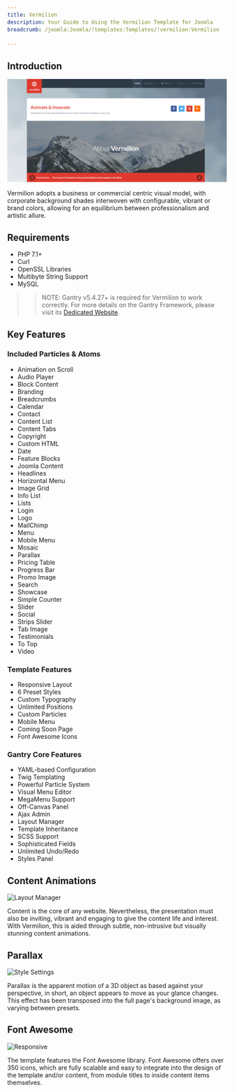 ```yaml
---
title: Vermilion
description: Your Guide to Using the Vermilion Template for Joomla
breadcrumb: /joomla:Joomla/!templates:Templates/!vermilion:Vermilion

---
```


Introduction
-----

![](assets/vermilion.png)

Vermilion adopts a business or commercial centric visual model, with corporate background shades interwoven with configurable, vibrant or brand colors, allowing for an equilibrium between professionalism and artistic allure.

Requirements
-----

* PHP 7.1+
* Curl
* OpenSSL Libraries
* Multibyte String Support
* MySQL

>> NOTE: Gantry v5.4.27+ is required for Vermilion to work correctly. For more details on the Gantry Framework, please visit its [Dedicated Website](http://gantry.org).

Key Features
-----


### Included Particles & Atoms

* Animation on Scroll
* Audio Player
* Block Content
* Branding
* Breadcrumbs
* Calendar
* Contact
* Content List
* Content Tabs
* Copyright
* Custom HTML
* Date
* Feature Blocks
* Joomla Content
* Headlines
* Horizontal Menu
* Image Grid
* Info List
* Lists
* Login
* Logo
* MailChimp
* Menu
* Mobile Menu
* Mosaic
* Parallax
* Pricing Table
* Progress Bar
* Promo Image
* Search
* Showcase
* Simple Counter
* Slider
* Social
* Strips Slider
* Tab Image
* Testimonials
* To Top
* Video 

### Template Features

* Responsive Layout
* 6 Preset Styles
* Custom Typography
* Unlimited Positions
* Custom Particles
* Mobile Menu
* Coming Soon Page
* Font Awesome Icons 

### Gantry Core Features

* YAML-based Configuration
* Twig Templating
* Powerful Particle System
* Visual Menu Editor
* MegaMenu Support
* Off-Canvas Panel
* Ajax Admin
* Layout Manager
* Template Inheritance
* SCSS Support
* Sophisticated Fields
* Unlimited Undo/Redo
* Styles Panel

## Content Animations

![Layout Manager](ft-2.jpg)

Content is the core of any website. Nevertheless, the presentation must also be inviting, vibrant and engaging to give the content life and interest. With Vermilion, this is aided through subtle, non-intrusive but visually stunning content animations.

## Parallax

![Style Settings](ft-3.jpg)

Parallax is the apparent motion of a 3D object as based against your perspective, in short, an object appears to move as your glance changes. This effect has been transposed into the full page's background image, as varying between presets.

## Font Awesome

![Responsive](ft-4.jpg)

The template features the Font Awesome library. Font Awesome offers over 350 icons, which are fully scalable and easy to integrate into the design of the template and/or content, from module titles to inside content items themselves.